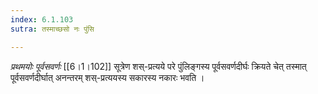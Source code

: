 ```yaml
---
index: 6.1.103
sutra: तस्माच्छसो नः पुंसि

---
```

_प्रथमयोः पूर्वसवर्णः_ [[6।1।102]] सूत्रेण शस्-प्रत्यये परे पुंलिङ्गस्य पूर्वसवर्णदीर्घः क्रियते चेत् तस्मात् पूर्वसवर्णदीर्घात् अनन्तरम् शस्-प्रत्ययस्य सकारस्य नकारः भवति । 